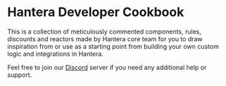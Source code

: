 # Hantera Developer Cookbook

This is a collection of meticulously commented components, rules, discounts and reactors made by Hantera core team for
you to draw inspiration from or use as a starting point from building your own custom logic and integrations in Hantera.

Feel free to join our [Discord](https://discord.gg/pKUjk952U6) server if you need any additional help or support.
